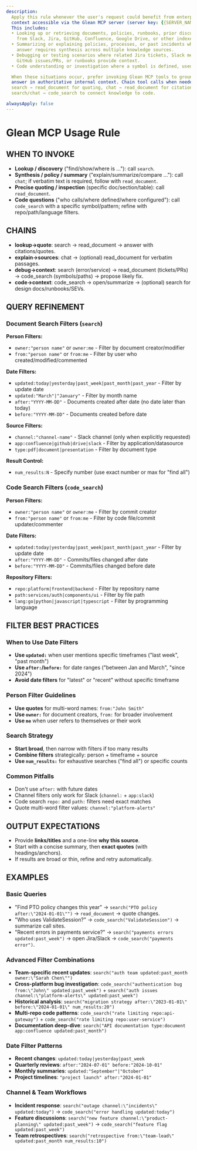 ```yaml
---
description:
  Apply this rule whenever the user's request could benefit from enterprise
  context accessible via the Glean MCP server (server key: {{SERVER_NAME}}).
  This includes:
  • Looking up or retrieving documents, policies, runbooks, prior discussions, or design docs
    from Slack, Jira, GitHub, Confluence, Google Drive, or other indexed sources.
  • Summarizing or explaining policies, processes, or past incidents where the
    answer requires synthesis across multiple knowledge sources.
  • Debugging or testing scenarios where related Jira tickets, Slack messages,
    GitHub issues/PRs, or runbooks provide context.
  • Code understanding or investigation where a symbol is defined, used, or configured.

  When these situations occur, prefer invoking Glean MCP tools to ground the
  answer in authoritative internal context. Chain tool calls when needed:
  search → read_document for quoting, chat → read_document for citations, or
  search/chat → code_search to connect knowledge to code.

alwaysApply: false
---
```


# Glean MCP Usage Rule

## WHEN TO INVOKE

- **Lookup / discovery** ("find/show/where is …"): call `search`.
- **Synthesis / policy / summary** ("explain/summarize/compare …"): call
  `chat`; if verbatim text is required, follow with
  `read_document`.
- **Precise quoting / inspection** (specific doc/section/table): call
  `read_document`.
- **Code questions** ("who calls/where defined/where configured"): call
  `code_search` with a specific symbol/pattern; refine
  with repo/path/language filters.

## CHAINS

- **lookup→quote**: search → read_document → answer with citations/quotes.
- **explain→sources**: chat → (optional) read_document for verbatim passages.
- **debug→context**: search (error/service) → read_document (tickets/PRs) →
  code_search (symbols/paths) → propose likely fix.
- **code→context**: code_search → open/summarize → (optional) search for design docs/runbooks/SEVs.

## QUERY REFINEMENT

### Document Search Filters (`search`)

**Person Filters:**

- `owner:"person name"` or `owner:me` - Filter by document creator/modifier
- `from:"person name"` or `from:me` - Filter by user who created/modified/commented

**Date Filters:**

- `updated:today|yesterday|past_week|past_month|past_year` - Filter by update date
- `updated:"March"|"January"` - Filter by month name
- `after:"YYYY-MM-DD"` - Documents created after date (no date later than today)
- `before:"YYYY-MM-DD"` - Documents created before date

**Source Filters:**

- `channel:"channel-name"` - Slack channel (only when explicitly requested)
- `app:confluence|github|drive|slack` - Filter by application/datasource
- `type:pdf|document|presentation` - Filter by document type

**Result Control:**

- `num_results:N` - Specify number (use exact number or max for "find all")

### Code Search Filters (`code_search`)

**Person Filters:**

- `owner:"person name"` or `owner:me` - Filter by commit creator
- `from:"person name"` or `from:me` - Filter by code file/commit updater/commenter

**Date Filters:**

- `updated:today|yesterday|past_week|past_month|past_year` - Filter by update date
- `after:"YYYY-MM-DD"` - Commits/files changed after date
- `before:"YYYY-MM-DD"` - Commits/files changed before date

**Repository Filters:**

- `repo:platform|frontend|backend` - Filter by repository name
- `path:services/auth|components/ui` - Filter by file path
- `lang:go|python|javascript|typescript` - Filter by programming language

## FILTER BEST PRACTICES

### When to Use Date Filters

- **Use `updated:`** when user mentions specific timeframes ("last week", "past month")
- **Use `after:`/`before:`** for date ranges ("between Jan and March", "since 2024")
- **Avoid date filters** for "latest" or "recent" without specific timeframe

### Person Filter Guidelines

- **Use quotes** for multi-word names: `from:"John Smith"`
- **Use `owner:`** for document creators, `from:` for broader involvement
- **Use `me`** when user refers to themselves or their work

### Search Strategy

- **Start broad**, then narrow with filters if too many results
- **Combine filters** strategically: person + timeframe + source
- **Use `num_results:`** for exhaustive searches ("find all") or specific counts

### Common Pitfalls

- Don't use `after:` with future dates
- Channel filters only work for Slack (`channel:` + `app:slack`)
- Code search `repo:` and `path:` filters need exact matches
- Quote multi-word filter values: `channel:"platform-alerts"`

## OUTPUT EXPECTATIONS

- Provide **links/titles** and a one-line **why this source**.
- Start with a concise summary, then **exact quotes** (with headings/anchors).
- If results are broad or thin, refine and retry automatically.

## EXAMPLES

### Basic Queries

- "Find PTO policy changes this year" → `search("PTO policy after:\"2024-01-01\"")` → `read_document` → quote changes.
- "Who uses ValidateSession?" → `code_search("ValidateSession")` → summarize call sites.
- "Recent errors in payments service?" → `search("payments errors updated:past_week")` → open Jira/Slack → `code_search("payments error")`.

### Advanced Filter Combinations

- **Team-specific recent updates**: `search("auth team updated:past_month owner:\"Sarah Chen\"")`
- **Cross-platform bug investigation**: `code_search("authentication bug from:\"John\" updated:past_week")` + `search("auth issues channel:\"platform-alerts\" updated:past_week")`
- **Historical analysis**: `search("migration strategy after:\"2023-01-01\" before:\"2024-01-01\" num_results:20")`
- **Multi-repo code patterns**: `code_search("rate limiting repo:api-gateway")` + `code_search("rate limiting repo:user-service")`
- **Documentation deep-dive**: `search("API documentation type:document app:confluence updated:past_month")`

### Date Filter Patterns

- **Recent changes**: `updated:today|yesterday|past_week`
- **Quarterly reviews**: `after:"2024-07-01" before:"2024-10-01"`
- **Monthly summaries**: `updated:"September"|"October"`
- **Project timelines**: `"project launch" after:"2024-01-01"`

### Channel & Team Workflows

- **Incident response**: `search("outage channel:\"incidents\" updated:today")` → `code_search("error handling updated:today")`
- **Feature discussions**: `search("new feature channel:\"product-planning\" updated:past_week")` → `code_search("feature flag updated:past_week")`
- **Team retrospectives**: `search("retrospective from:\"team-lead\" updated:past_month num_results:10")`
